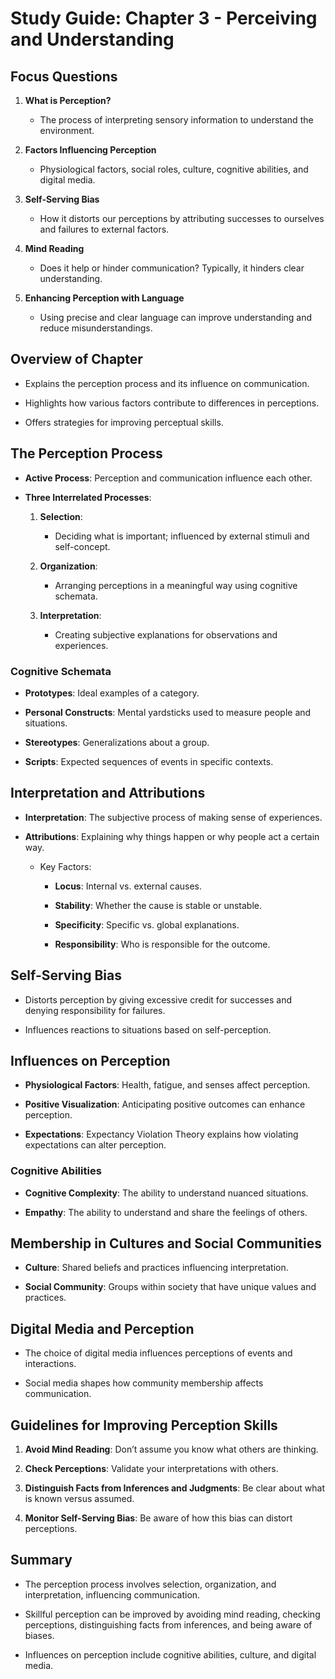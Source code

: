 # Study Guide: Chapter 3 - Perceiving and Understanding 

  

## Focus Questions 

1. **What is Perception?** 

   - The process of interpreting sensory information to understand the environment. 

  

2. **Factors Influencing Perception** 

   - Physiological factors, social roles, culture, cognitive abilities, and digital media. 

  

3. **Self-Serving Bias** 

   - How it distorts our perceptions by attributing successes to ourselves and failures to external factors. 

  

4. **Mind Reading** 

   - Does it help or hinder communication? Typically, it hinders clear understanding. 

  

5. **Enhancing Perception with Language** 

   - Using precise and clear language can improve understanding and reduce misunderstandings. 

  

## Overview of Chapter 

- Explains the perception process and its influence on communication. 

- Highlights how various factors contribute to differences in perceptions. 

- Offers strategies for improving perceptual skills. 

  

## The Perception Process 

- **Active Process**: Perception and communication influence each other. 

- **Three Interrelated Processes**: 

  1. **Selection**:  

     - Deciding what is important; influenced by external stimuli and self-concept. 

  2. **Organization**:  

     - Arranging perceptions in a meaningful way using cognitive schemata. 

  3. **Interpretation**:  

     - Creating subjective explanations for observations and experiences. 

  

### Cognitive Schemata 

- **Prototypes**: Ideal examples of a category. 

- **Personal Constructs**: Mental yardsticks used to measure people and situations. 

- **Stereotypes**: Generalizations about a group. 

- **Scripts**: Expected sequences of events in specific contexts. 

  

## Interpretation and Attributions 

- **Interpretation**: The subjective process of making sense of experiences. 

- **Attributions**: Explaining why things happen or why people act a certain way. 

  - Key Factors: 

    - **Locus**: Internal vs. external causes. 

    - **Stability**: Whether the cause is stable or unstable. 

    - **Specificity**: Specific vs. global explanations. 

    - **Responsibility**: Who is responsible for the outcome. 

  

## Self-Serving Bias 

- Distorts perception by giving excessive credit for successes and denying responsibility for failures. 

- Influences reactions to situations based on self-perception. 

  

## Influences on Perception 

- **Physiological Factors**: Health, fatigue, and senses affect perception. 

- **Positive Visualization**: Anticipating positive outcomes can enhance perception. 

- **Expectations**: Expectancy Violation Theory explains how violating expectations can alter perception. 

   

### Cognitive Abilities 

- **Cognitive Complexity**: The ability to understand nuanced situations. 

- **Empathy**: The ability to understand and share the feelings of others. 

  

## Membership in Cultures and Social Communities 

- **Culture**: Shared beliefs and practices influencing interpretation. 

- **Social Community**: Groups within society that have unique values and practices. 

  

## Digital Media and Perception 

- The choice of digital media influences perceptions of events and interactions. 

- Social media shapes how community membership affects communication. 

  

## Guidelines for Improving Perception Skills 

1. **Avoid Mind Reading**: Don’t assume you know what others are thinking. 

2. **Check Perceptions**: Validate your interpretations with others. 

3. **Distinguish Facts from Inferences and Judgments**: Be clear about what is known versus assumed. 

4. **Monitor Self-Serving Bias**: Be aware of how this bias can distort perceptions. 

  

## Summary 

- The perception process involves selection, organization, and interpretation, influencing communication. 

- Skillful perception can be improved by avoiding mind reading, checking perceptions, distinguishing facts from inferences, and being aware of biases. 

- Influences on perception include cognitive abilities, culture, and digital media. 

  
